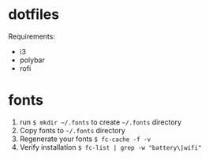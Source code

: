# dotfiles
Requirements:
- i3
- polybar
- rofi

# fonts
1. run `$ mkdir ~/.fonts` to create `~/.fonts` directory
2. Copy fonts to `~/.fonts` directory
3. Regenerate your fonts `$ fc-cache -f -v`
4. Verify installation `$ fc-list | grep -w "battery\|wifi"`

